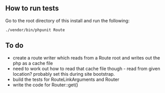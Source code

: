 ## How to run tests

Go to the root directory of this install and run the following:

    ./vendor/bin/phpunit Route



## To do

 - create a route writer which reads from a Route root and writes out the php as a cache file
 - need to work out how to read that cache file though - read from given location? probably set this during site bootstrap.
 - build the tests for RouteLinkArguments and Router
 - write the code for Router::get()
